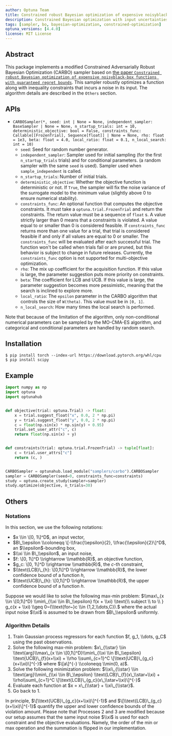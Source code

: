 ```yaml
---
author: Optuna Team
title: Constrained robust Bayesian optimization of expensive noisyblack-box functions with guaranteed regret bounds
description: Constrained Bayesian optimization with input uncertainties
tags: [sampler, bo, bayesian-optimization, constrained-optimization]
optuna_versions: [4.4.0]
license: MIT License
---
```


## Abstract

This package implements a modified Constrained Adversarially Robust Bayesian Optimization (CARBO) sampler based on [the paper `Constrained robust Bayesian optimization of expensive noisyblack-box functions with guaranteed regret bounds`](https://aiche.onlinelibrary.wiley.com/doi/epdf/10.1002/aic.17857).
This sampler robustly optimizes a function along with inequality constraints that incurs a noise in its input.
The algorithm details are described in the `Others` section.

## APIs

- `CARBOSampler(*, seed: int | None = None, independent_sampler: BaseSampler | None = None, n_startup_trials: int = 10, deterministic_objective: bool = False, constraints_func: Callable[[FrozenTrial], Sequence[float]] | None = None, rho: float = 1e3, beta: float = 4.0, local_ratio: float = 0.1, n_local_search: int = 10)`
  - `seed`: Seed for random number generator.
  - `independent_sampler`: Sampler used for initial sampling (for the first `n_startup_trials` trials) and for conditional parameters. (a random sampler with the same `seed` is used).
    Sampler used when `sample_independent` is called.
  - `n_startup_trials`: Number of initial trials.
  - `deterministic_objective`: Whether the objective function is deterministic or not. If `True`, the sampler will fix the noise variance of the surrogate model to the minimum value (slightly above 0 to ensure numerical stability).
  - `constraints_func`: An optional function that computes the objective constraints. It must take a `optuna.trial.FrozenTrial` and return the constraints. The return value must be a sequence of `float` s. A value strictly larger than 0 means that a constraints is violated. A value equal to or smaller than 0 is considered feasible. If `constraints_func` returns more than one value for a trial, that trial is considered feasible if and only if all values are equal to 0 or smaller. The `constraints_func` will be evaluated after each successful trial. The function won't be called when trials fail or are pruned, but this behavior is subject to change in future releases. Currently, the `constraints_func` option is not supported for multi-objective optimization.
  - `rho`: The mix up coefficient for the acquisition function. If this value is large, the parameter suggestion puts more priority on constraints.
  - `beta`: The coefficient for LCB and UCB. If this value is large, the parameter suggestion becomes more pessimistic, meaning that the search is inclined to explore more.
  - `local_ratio`: The `epsilon` parameter in the CARBO algorithm that controls the size of `W(theta)`. This value must be in `[0, 1]`.
  - `n_local_search`: How many times the local search is performed.

Note that because of the limitation of the algorithm, only non-conditional numerical parameters can be sampled by the MO-CMA-ES algorithm, and categorical and conditional parameters are handled by random search.

## Installation

```shell
$ pip install torch --index-url https://download.pytorch.org/whl/cpu
$ pip install scipy
```

## Example

```python
import numpy as np
import optuna
import optunahub


def objective(trial: optuna.Trial) -> float:
    x = trial.suggest_float("x", 0.0, 2 * np.pi)
    y = trial.suggest_float("y", 0.0, 2 * np.pi)
    c = float(np.sin(x) * np.sin(y) + 0.95)
    trial.set_user_attr("c", c)
    return float(np.sin(x) + y)


def constraints(trial: optuna.trial.FrozenTrial) -> tuple[float]:
    c = trial.user_attrs["c"]
    return (c, )


CARBOSampler = optunahub.load_module("samplers/carbo").CARBOSampler
sampler = CARBOSampler(seed=0, constraints_func=constraints)
study = optuna.create_study(sampler=sampler)
study.optimize(objective, n_trials=30)

```

## Others

### Notations

In this section, we use the following notations:

- $x \\in \[0, 1\]^D$, an input vector,
- $B\_\\epsilon \\coloneqq \[-\\frac{\\epsilon}{2}, \\frac{\\epsilon}{2}\]^D$, an $\\epsilon$-bounding box,
- $\\xi \\in B\_\\epsilon$, an input noise,
- $f: \[0, 1\]^D \\rightarrow \\mathbb{R}$, an objective function,
- $g_c: \[0, 1\]^D \\rightarrow \\mathbb{R}$, the $c$-th constraint,
- $\\text{LCB}\_{h}: \[0,1\]^D \\rightarrow \\mathbb{R}$, the lower confidence bound of a function $h$,
- $\\text{UCB}\_{h}: \[0,1\]^D \\rightarrow \\mathbb{R}$, the upper confidence bound of a function $h$.

Suppose we would like to solve the following max-min problem:
$\\max\_{x \\in \[0,1\]^D} \\min\_{\\xi \\in B\_\\epsilon} f(x + \\xi) \\text{\\ subject \\ to \\ } g_c(x + \\xi) \\geq 0~(\\text{for~}c \\in {1,2,\\dots,C}).$
where the actual input noise $\\xi$ is assumed to be drawn from $B\_\\epsilon$ uniformly.

### Algorithm Details

1. Train Gaussian process regressors for each function $f, g_1, \\dots, g_C$ using the past observations.
1. Solve the following max-min problem:
   $x\_{\\star} \\in \\text{arg}\\max\_{x \\in \[0,1\]^D}\\min\_{\\xi \\in B\_\\epsilon} \\text{UCB}\_{f}(x+\\xi) + \\rho \\sum\_{c=1}^C \[\\text{UCB}\_{g_c}(x+\\xi)\]^{-}$ where $\[a\]^{-} \\coloneqq \\min(0, a)$.
1. Solve the following minimization problem:
   $\\xi\_{\\star} \\in \\text{arg}\\min\_{\\xi \\in B\_\\epsilon} \\text{LCB}\_{f}(x\_\\star+\\xi) + \\rho\\sum\_{c=1}^C \[\\text{LCB}\_{g_c}(x\_\\star+\\xi)\]^{-}$
1. Evaluate each function at $x = x\_{\\star} + \\xi\_{\\star}$.
1. Go back to 1.

In principle, $\[\\text{UCB}\_{g_c}(x+\\xi)\]^{-1}$ and $\[\\text{LCB}\_{g_c}(x+\\xi)\]^{-1}$ quantify the upper and lower confidence bounds of the violation amount.
Please note that Processes 2 and 3 are modified because our setup assumes that the same input noise $\\xi$ is used for each constraint and the objective evaluations.
Namely, the order of the min or max operation and the summation is flipped in our implementation.
